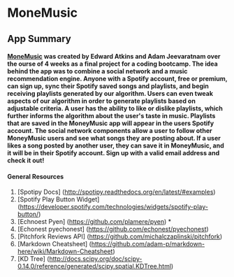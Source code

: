# MoneMusic
## App Summary
#### [MoneMusic](moneymusic.co) was created by Edward Atkins and Adam Jeevaratnam over the ourse of 4 weeks as a final project for a coding bootcamp.  The idea behind the app was to combine a social network and a music recommendation engine.  Anyone with a Spotify account, free or premium, can sign up, sync their Spotify saved songs and playlists, and begin receiving playlists generated by our algorithm.  Users can even tweak aspects of our algorithm in order to generate playlists based on adjustable criteria.  A user has the ability to like or dislike playlists, which further informs the algorithm about the user's taste in music.  Playlists that are saved in the MoneyMusic app will appear in the users Spotify account.  The social network components allow a user to follow other MoneyMusic users and see what songs they are posting about.  If a user likes a song posted by another user, they can save it in MoneyMusic, and it will be in their Spotify account.  Sign up with a valid email address and check it out!



#### General Resources
1. [Spotipy Docs] (http://spotipy.readthedocs.org/en/latest/#examples)
2. [Spotify Play Button Widget] (https://developer.spotify.com/technologies/widgets/spotify-play-button/)
3. [Echnoest Pyen] (https://github.com/plamere/pyen) *
4. [Echonest pyechonest] (https://github.com/echonest/pyechonest)
5. [Pitchfork Reviews API] (https://github.com/michalczaplinski/pitchfork)
5. [Markdown Cheatsheet] (https://github.com/adam-p/markdown-here/wiki/Markdown-Cheatsheet)
6. [KD Tree] (http://docs.scipy.org/doc/scipy-0.14.0/reference/generated/scipy.spatial.KDTree.html)
